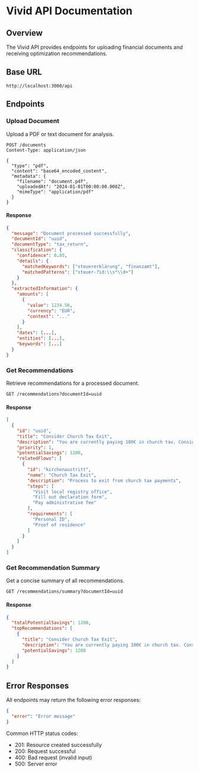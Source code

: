 # Vivid API Documentation

## Overview
The Vivid API provides endpoints for uploading financial documents and receiving optimization recommendations.

## Base URL
```
http://localhost:3000/api
```

## Endpoints

### Upload Document
Upload a PDF or text document for analysis.

```http
POST /documents
Content-Type: application/json

{
  "type": "pdf",
  "content": "base64_encoded_content",
  "metadata": {
    "filename": "document.pdf",
    "uploadedAt": "2024-01-01T00:00:00.000Z",
    "mimeType": "application/pdf"
  }
}
```

#### Response
```json
{
  "message": "Document processed successfully",
  "documentId": "uuid",
  "documentType": "tax_return",
  "classification": {
    "confidence": 0.85,
    "details": {
      "matchedKeywords": ["steuererklärung", "finanzamt"],
      "matchedPatterns": ["steuer-?id:\\s*\\d+"]
    }
  },
  "extractedInformation": {
    "amounts": [
      {
        "value": 1234.56,
        "currency": "EUR",
        "context": "..."
      }
    ],
    "dates": [...],
    "entities": [...],
    "keywords": [...]
  }
}
```

### Get Recommendations
Retrieve recommendations for a processed document.

```http
GET /recommendations?documentId=uuid
```

#### Response
```json
[
  {
    "id": "uuid",
    "title": "Consider Church Tax Exit",
    "description": "You are currently paying 100€ in church tax. Consider exiting to save money.",
    "priority": 1,
    "potentialSavings": 1200,
    "relatedFlows": [
      {
        "id": "kirchenaustritt",
        "name": "Church Tax Exit",
        "description": "Process to exit from church tax payments",
        "steps": [
          "Visit local registry office",
          "Fill out declaration form",
          "Pay administrative fee"
        ],
        "requirements": [
          "Personal ID",
          "Proof of residence"
        ]
      }
    ]
  }
]
```

### Get Recommendation Summary
Get a concise summary of all recommendations.

```http
GET /recommendations/summary?documentId=uuid
```

#### Response
```json
{
  "totalPotentialSavings": 1200,
  "topRecommendations": [
    {
      "title": "Consider Church Tax Exit",
      "description": "You are currently paying 100€ in church tax. Consider exiting to save money.",
      "potentialSavings": 1200
    }
  ]
}
```

## Error Responses
All endpoints may return the following error responses:

```json
{
  "error": "Error message"
}
```

Common HTTP status codes:
- 201: Resource created successfully
- 200: Request successful
- 400: Bad request (invalid input)
- 500: Server error 